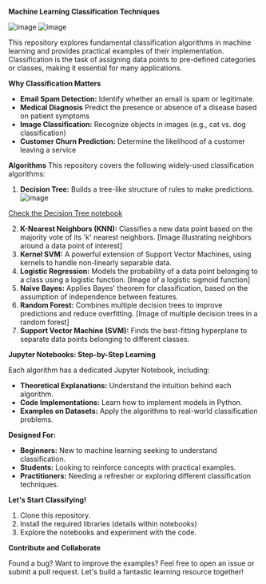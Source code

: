 **Machine Learning Classification Techniques**

![image](https://github.com/peteciank/abc_datascience_classification/assets/106826936/2de0880d-1c23-4b93-ba95-a2d13923f7fb)
![image](https://github.com/peteciank/abc_datascience_classification/assets/106826936/71938d20-0836-42c9-9319-d0df4de4fcf7)


This repository explores fundamental classification algorithms in machine learning and provides practical examples of their implementation. Classification is the task of assigning data points to pre-defined categories or classes, making it essential for many applications.

**Why Classification Matters**

* **Email Spam Detection:** Identify whether an email is spam or legitimate.
* **Medical Diagnosis** Predict the presence or absence of a disease based on patient symptoms
* **Image Classification:** Recognize objects in images (e.g., cat vs. dog classification)
* **Customer Churn Prediction:** Determine the likelihood of a customer leaving a service 

**Algorithms**
This repository covers the following widely-used classification algorithms:

1. **Decision Tree:** Builds a tree-like structure of rules to make predictions. 
![image](https://github.com/peteciank/abc_datascience_classification/assets/106826936/a3dcf26e-d5bd-494d-adfc-d56fa205cbb0)

[Check the Decision Tree notebook](https://github.com/peteciank/abc_datascience_classification/blob/main/%5B1%5D_decision_tree_classification.ipynb)

2. **K-Nearest Neighbors (KNN):** Classifies a new data point based on the majority vote of its 'k' nearest neighbors. [Image illustrating neighbors around a data point of interest]
3. **Kernel SVM:**  A powerful extension of Support Vector Machines, using kernels to handle non-linearly separable data. 
4. **Logistic Regression:**  Models the probability of a data point belonging to a class using a logistic function. [Image of a logistic sigmoid function]
5. **Naive Bayes:**  Applies Bayes' theorem for classification, based on the assumption of independence between features.
6. **Random Forest:**  Combines multiple decision trees to improve predictions and reduce overfitting. [Image of multiple decision trees in a random forest]
7. **Support Vector Machine (SVM):** Finds the best-fitting hyperplane to separate data points belonging to different classes.

**Jupyter Notebooks: Step-by-Step Learning**

Each algorithm has a dedicated Jupyter Notebook, including:

* **Theoretical Explanations:**  Understand the intuition behind each algorithm.
* **Code Implementations:**  Learn how to implement models in Python.
* **Examples on Datasets:**  Apply the algorithms to real-world classification problems.

**Designed For:**

* **Beginners:** New to machine learning seeking to understand classification.
* **Students:**  Looking to reinforce concepts with practical examples. 
* **Practitioners:**  Needing a refresher or exploring  different classification techniques.

**Let's Start Classifying!**

1. Clone this repository.
2. Install the required libraries (details within notebooks)
3. Explore the notebooks and experiment with the code.

**Contribute and Collaborate**

Found a bug? Want to improve the examples? Feel free to open an issue or submit a pull request. Let's build a fantastic learning resource together! 
